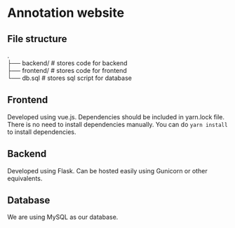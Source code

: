# Annotation website
## File structure
.  
├── backend/ # stores code for backend  
├── frontend/ # stores code for frontend  
└── db.sql # stores sql script for database  
## Frontend  
Developed using vue.js. Dependencies should be included in yarn.lock file. There is no need to install dependencies manually. You can do `` yarn install `` to install dependencies.

## Backend
Developed using Flask. Can be hosted easily using Gunicorn or other equivalents.

## Database
We are using MySQL as our database. 
